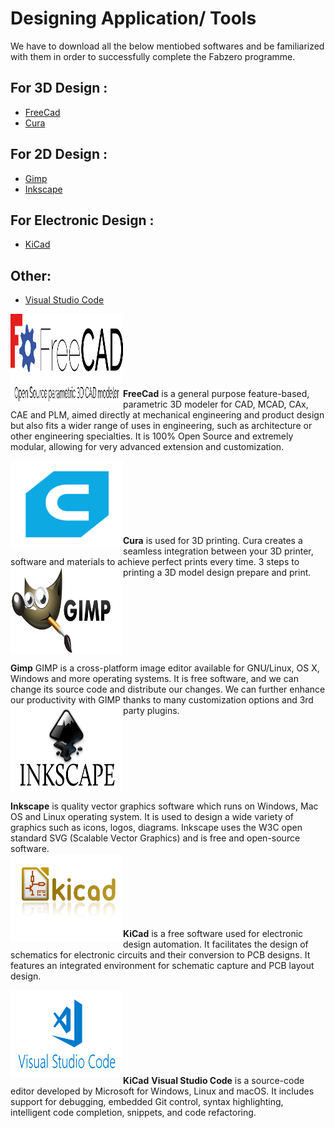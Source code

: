 # Designing Application/ Tools 

We have to download all the below mentiobed softwares and be familiarized with them in order to successfully complete the Fabzero programme.
## For 3D Design :
* [FreeCad](#FreeCad)
* [Cura](#Cura)
## For 2D Design :
* [Gimp](#Gimp)
* [Inkscape](#Inkscape)
## For Electronic Design :
* [KiCad](#Kicad)
## Other:
* [Visual Studio Code](#VisualStudioCode)


[<img align="left" width="180" height="140" src="img/freecadlogo.png">](https://www.freecadweb.org/) </br></br></br></br></br></br></br><a name="FreeCad">**FreeCad**</a> is a general purpose feature-based, parametric 3D modeler for CAD, MCAD, CAx, CAE and PLM, aimed directly at mechanical engineering and product design but also fits a wider range of uses in engineering, such as architecture or other engineering specialties. It is 100% Open Source and extremely modular, allowing for very advanced extension and customization.

[<img align="left" width="180" height="140" src="img/curalogo.png">](https://ultimaker.com/en/products/ultimaker-cura-software) </br></br></br></br></br></br></br><a name="Cura">**Cura**</a>  is used for 3D printing. Cura creates a seamless integration between your 3D printer, software and materials to achieve perfect prints every time. 3 steps to printing a 3D model design prepare and print.
[<img align="left" width="180" height="140" src="img/gimplogo.png">](https://www.gimp.org/downloads/) </br></br></br></br></br></br></br></br></br><a name="Gimp">**Gimp**</a> GIMP is a cross-platform image editor available for GNU/Linux, OS X, Windows and more operating systems. It is free software, and we can change its source code and distribute our changes. We can further enhance our productivity with GIMP thanks to many customization options and 3rd party plugins.
[<img align="left" width="180" height="140" src="img/inkscapelogo.png">](https://inkscape.org/release/inkscape-0.92.3/) </br></br></br></br></br></br></br></br></br><a name="Inkscape">**Inkscape**</a> is quality vector graphics software which runs on Windows, Mac OS and Linux operating system. It is used to design a wide variety of graphics such as icons, logos, diagrams. Inkscape uses the W3C open standard SVG (Scalable Vector Graphics) and is free and open-source software.  
[<img align="left" width="180" height="140" src="img/kicadlogo.png">](http://kicad-pcb.org/download/) </br></br></br></br></br></br></br><a name="Kicad">**KiCad** </a> is a free software used for electronic design automation. It facilitates the design of schematics for electronic circuits and their conversion to PCB designs. It features an integrated environment for schematic capture and PCB layout design.

[<img align="left" width="180" height="140" src="img/visualstudiologo.png">](https://code.visualstudio.com/download) </br></br></br></br></br></br></br></br><a name="Kicad">**KiCad** </a><a name="VisualStudioCode"> **Visual Studio Code** </a>  is a source-code editor developed by Microsoft for Windows, Linux and macOS. It includes support for debugging, embedded Git control, syntax highlighting, intelligent code completion, snippets, and code refactoring.